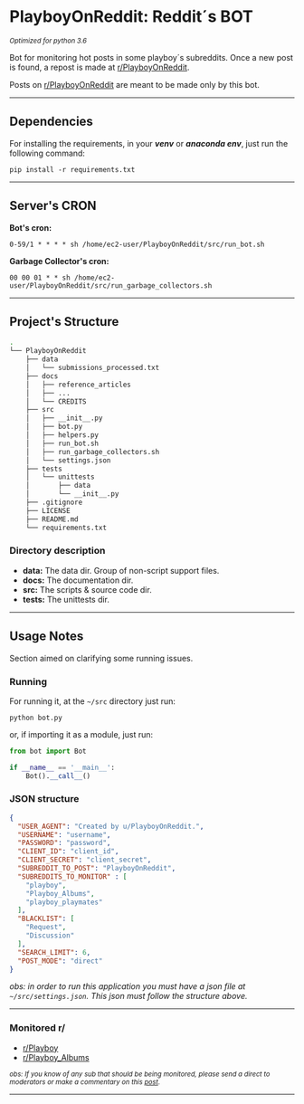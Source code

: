 # PlayboyOnReddit: Reddit´s BOT

<small>_Optimized for python 3.6_</small>

Bot for monitoring hot posts in some playboy´s subreddits. 
Once a new post is found, a repost is made at 
[r/PlayboyOnReddit](https://www.reddit.com/r/playboyonreddit/).

Posts on [r/PlayboyOnReddit](https://www.reddit.com/r/PlayboyOnReddit/) are
 meant to be made only by this bot. 

----------------------

## Dependencies

For installing the requirements, in your ___venv___ or ___anaconda env___, 
just run the following command:

```shell script
pip install -r requirements.txt
```

----------------

## Server's CRON

__Bot's cron:__
```shell script
0-59/1 * * * * sh /home/ec2-user/PlayboyOnReddit/src/run_bot.sh
```

__Garbage Collector's cron:__
```shell script
00 00 01 * * sh /home/ec2-user/PlayboyOnReddit/src/run_garbage_collectors.sh
```

----------------

## Project's Structure

```bash 
.
└── PlayboyOnReddit
    ├── data
    │   └── submissions_processed.txt
    ├── docs
    │   ├── reference_articles
    │   ├── ...
    │   └── CREDITS
    ├── src
    │   ├── __init__.py
    │   ├── bot.py
    │   ├── helpers.py
    │   ├── run_bot.sh
    │   ├── run_garbage_collectors.sh
    │   └── settings.json
    ├── tests
    │   └── unittests
    │       ├── data
    │       └── __init__.py
    ├── .gitignore
    ├── LICENSE
    ├── README.md
    └── requirements.txt
```

### Directory description

- __data:__ The data dir. Group of non-script support files.
- __docs:__ The documentation dir.
- __src:__ The scripts & source code dir.
- __tests:__ The unittests dir.

-----------------------

## Usage Notes

Section aimed on clarifying some running issues.

### Running

For running it, at the `~/src` directory just run:

```shell script
python bot.py
``` 

or, if importing it as a module, just run:
````python
from bot import Bot

if __name__ == '__main__':
    Bot().__call__()
````

### JSON structure

````json
{
  "USER_AGENT": "Created by u/PlayboyOnReddit.",
  "USERNAME": "username",
  "PASSWORD": "password",
  "CLIENT_ID": "client_id",
  "CLIENT_SECRET": "client_secret",
  "SUBREDDIT_TO_POST": "PlayboyOnReddit",
  "SUBREDDITS_TO_MONITOR" : [
    "playboy",
    "Playboy_Albums",
    "playboy_playmates"
  ],
  "BLACKLIST": [
    "Request",
    "Discussion"
  ],
  "SEARCH_LIMIT": 6,
  "POST_MODE": "direct"
}
````

_obs: in order to run this application you must have a json file at `~/src/settings.json`. This json must follow the structure above._

---------------

### Monitored r/

- [r/Playboy](https://www.reddit.com/r/playboy)
- [r/Playboy_Albums](https://www.reddit.com/r/playboy_albums)

<small>_obs: If you know of any sub that should be being monitored, 
please send a direct to moderators or make a commentary on this_ 
[_post_](https://www.reddit.com/r/PlayboyOnReddit/comments/flh4i0/whats_rplayboyonreddit/). </small>

---------------
